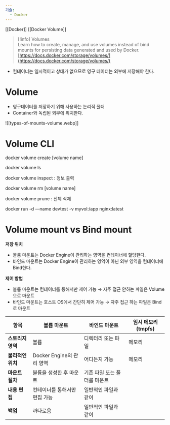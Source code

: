 ```yaml
---
기술:
  - Docker
---
```

[[Docker]] [[Docker Volume]]
> [!info] Volumes  
> Learn how to create, manage, and use volumes instead of bind mounts for persisting data generated and used by Docker.  
> [https://docs.docker.com/storage/volumes/](https://docs.docker.com/storage/volumes/)  

- 컨테이너는 일시적이고 상태가 없으므로 영구 데이터는 외부에 저장해야 한다.

# Volume

- 영구데이터를 저장하기 위해 사용하는 논리적 폴더
- Container와 독립된 외부에 위치한다.

![[types-of-mounts-volume.webp]]

  

# Volume CLI

docker volume create [volume name]

docker volume ls

docker volume inspect : 정보 출력

docker volume rm [volume name]

docker volume prune : 전체 삭제

docker run -d —name devtest -v myvol:/app nginx:latest

# Volume mount vs Bind mount

**저장 위치**

- 볼륨 마운트는 Docker Engine이 관리하는 영역을 컨테이너에 할당한다.
- 바인드 마운트는 Docker Engine이 관리하는 영역이 아닌 외부 영역을 컨테이너에 Bind한다.

**제어 방법**

- 볼륨 마운트는 컨테이너를 통해서만 제어 가능 → 자주 접근 안하는 파일은 Volume으로 마운트
- 바인드 마운트는 호스트 OS에서 간단히 제어 가능 → 자주 접근 하는 파일은 Bind로 마운트

|**항목**|**볼륨 마운트**|**바인드 마운트**|**임시 메모리(tmpfs)**|
|---|---|---|---|
|**스토리지 영역**|볼륨|디렉터리 또는 파일|메모리|
|**물리적인 위치**|Docker Engine의 관리 영역|어디든지 가능|메모리|
|**마운트 절차**|볼륨을 생성한 후 마운트|기존 파일 또는 폴더를 마운트||
|**내용 편집**|컨테이너를 통해서만 편집 가능|일반적인 파일과 같이||
|**백업**|까다로움|일반적인 파일과 같이||